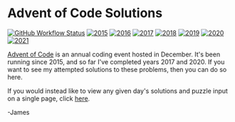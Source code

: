 # Advent of Code Solutions
[![GitHub Workflow Status](https://img.shields.io/github/workflow/status/JamesMCo/Advent-Of-Code/Run%20Tests?style=flat-square)](https://github.com/JamesMCo/Advent-Of-Code/actions/workflows/tests.yml) [![2015](https://img.shields.io/badge/2015-19.5/25-orange.svg?style=flat-square)](https://mrjamesco.uk/Advent-Of-Code#2015) [![2016](https://img.shields.io/badge/2016-15/25-orange.svg?style=flat-square)](https://mrjamesco.uk/Advent-Of-Code#2016) [![2017](https://img.shields.io/badge/2017-25/25-brightgreen.svg?style=flat-square)](https://mrjamesco.uk/Advent-Of-Code#2017) [![2018](https://img.shields.io/badge/2018-22.5/25-orange.svg?style=flat-square)](https://mrjamesco.uk/Advent-Of-Code#2018) [![2019](https://img.shields.io/badge/2019-13.5/25-orange.svg?style=flat-square)](https://mrjamesco.uk/Advent-Of-Code#2019) [![2020](https://img.shields.io/badge/2020-25/25-brightgreen.svg?style=flat-square)](https://mrjamesco.uk/Advent-Of-Code#2020) [![2021](https://img.shields.io/badge/2021-25/25-brightgreen.svg?style=flat-square)](https://mrjamesco.uk/Advent-Of-Code#2021)

[Advent of Code](http://adventofcode.com) is an annual coding event hosted in December. It's been running since 2015, and so far I've completed years 2017 and 2020. If you want to see my attempted solutions to these problems, then you can do so here.

If you would instead like to view any given day's solutions and puzzle input on a single page, click [here](https://mrjamesco.uk/Advent-Of-Code).

-James
